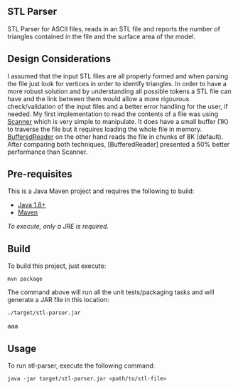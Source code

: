 STL Parser
----------
STL Parser for ASCII files, reads in an STL file and reports the number of triangles contained in the file and the surface area of the model.


Design Considerations
---------------------
 
 I assumed that the input STL files are all properly formed and when parsing the file just look for vertices in order to identify triangles. In order to have a more robust solution and by understanding all possible tokens a STL file can have and the link between them would allow a more rigourous check/validation of the input files and a better error handling for the user, if needed.
 My first implementation to read the contents of a file was using [Scanner](https://docs.oracle.com/javase/8/docs/api/java/util/Scanner.html) which is very simple to manipulate. It does have a small buffer (1K) to traverse the file but it requires loading the whole file in memory. [BufferedReader](https://docs.oracle.com/javase/8/docs/api/java/io/BufferedReader.html) on the other hand reads the file in chunks of 8K (default).
 After comparing both techniques, [BufferedReader] presented a 50% better performance than Scanner.


Pre-requisites
--------------
 This is a Java Maven project and requires the following to build:
  * [Java 1.8+](https://www.oracle.com/java/technologies/javase/javase-jdk8-downloads.html)
  * [Maven](https://maven.apache.org/)
 
 *To execute, only a JRE is required.*

Build
-----
 To build this project, just execute:
```
mvn package
```
 
 The command above will run all the unit tests/packaging tasks and will generate a JAR file in this location: 
```
./target/stl-parser.jar
```
 aaa

Usage
-----
 To run stl-parser, execute the following command:
```
java -jar target/stl-parser.jar <path/to/stl-file>
```
